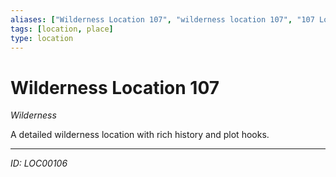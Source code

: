 ```yaml
---
aliases: ["Wilderness Location 107", "wilderness location 107", "107 Location Wilderness"]
tags: [location, place]
type: location
---
```


# Wilderness Location 107

*Wilderness*

A detailed wilderness location with rich history and plot hooks.

---
*ID: LOC00106*